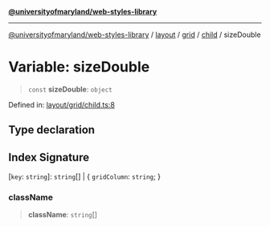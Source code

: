 [**@universityofmaryland/web-styles-library**](../../../../../../README.md)

***

[@universityofmaryland/web-styles-library](../../../../../../README.md) / [layout](../../../../../README.md) / [grid](../../../README.md) / [child](../README.md) / sizeDouble

# Variable: sizeDouble

> `const` **sizeDouble**: `object`

Defined in: [layout/grid/child.ts:8](https://github.com/UMD-Digital/design-system/blob/7fa144f196ef5f0ef2b372670136735f5a5c9236/packages/styles/source/layout/grid/child.ts#L8)

## Type declaration

## Index Signature

\[`key`: `string`\]: `string`[] \| \{ `gridColumn`: `string`; \}

### className

> **className**: `string`[]
